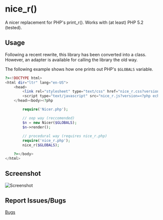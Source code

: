 nice_r()
========

A nicer replacement for PHP's print_r(). Works with (at least) PHP 5.2 (tested).

Usage
-----

Following a recent rewrite, this library has been converted into a class.
However, an adapter is available for calling the library the old way.

The following example shows how one prints out PHP's `$GLOBALS` variable.

```php
?><!DOCTYPE html>
<html dir="ltr" lang="en-US">
	<head>
		<link rel="stylesheet" type="text/css" href="nice_r.css?version=<?php echo filemtime('src/nice_r/nice_r.css'); ?>"/>
		<script type="text/javascript" src="nice_r.js?version=<?php echo filemtime('src/nice_r/nice_r.js'); ?>"></script>
	</head><body><?php

		require('Nicer.php');

		// oop way (reccomended)
		$n = new Nicer($GLOBALS);
		$n->render();
		
		// procedural way (requires nice_r.php)
		require('nice_r.php');
		nice_r($GLOBALS);

	?></body>
</html>
```

Screenshot
----------

![Screenshot](http://i.imgur.com/zOTQT9W.png)

Report Issues/Bugs
------------------
[Bugs](https://github.com/uuf6429/nice_r/issues)